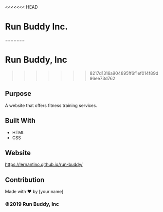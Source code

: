 <<<<<<< HEAD
# Run Buddy Inc.
=======
# Run Buddy, Inc
>>>>>>> 8217d1316a904895ff6f1ef014f89d96ee73d762

## Purpose
A website that offers fitness training services. 

## Built With
* HTML
* CSS

## Website
https://lernantino.github.io/run-buddy/

## Contribution
Made with ❤️ by [your name]

### ©️2019 Run Buddy, Inc 
